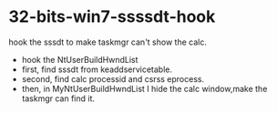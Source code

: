 # 32-bits-win7-ssssdt-hook
hook the sssdt to make taskmgr can't show the calc.
- hook the NtUserBuildHwndList
- first, find sssdt from keaddservicetable.
- second, find calc processid and csrss eprocess.
- then, in MyNtUserBuildHwndList I hide the calc window,make the taskmgr can find it.
